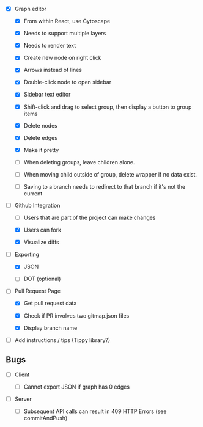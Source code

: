 - [x] Graph editor

    - [x] From within React, use Cytoscape

    - [x] Needs to support multiple layers

    - [x] Needs to render text

    - [x] Create new node on right click

    - [x] Arrows instead of lines

    - [x] Double-click node to open sidebar

    - [x] Sidebar text editor

    - [x] Shift-click and drag to select group, then display a button to group items

    - [x] Delete nodes

    - [x] Delete edges

    - [x] Make it pretty

    - [ ] When deleting groups, leave children alone.
    
    - [ ] When moving child outside of group, delete wrapper if no data exist.

    - [ ] Saving to a branch needs to redirect to that branch if it's not the current

- [ ] Github Integration

    - [ ] Users that are part of the project can make changes

    - [x] Users can fork

    - [x] Visualize diffs

- [ ] Exporting

    - [x] JSON

    - [ ] DOT (optional)

- [ ] Pull Request Page

    - [x] Get pull request data

    - [x] Check if PR involves two gitmap.json files

    - [x] Display branch name

- [ ] Add instructions / tips (Tippy library?)

## Bugs

- [ ] Client

    - [ ] Cannot export JSON if graph has 0 edges

- [ ] Server

    - [ ] Subsequent API calls can result in 409 HTTP Errors (see commitAndPush) 
